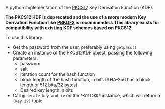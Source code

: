 A python implementation of the [PKCS12](https://tools.ietf.org/html/rfc7292#appendix-B) Key Derivation Function (KDF).

**The PKCS12 KDF is deprecated and the use of a more modern Key Derivation Function like [PBKDF2](https://tools.ietf.org/html/rfc2898#section-5.2) is recommended. This library exists for compatibility with existing KDF schemes based on PKCS12**.

To use this library:

* Get the password from the user, preferably using `getpass()`
* Create an instance of the PKCS12KDF object, passing the following parameters:
    * password
    * salt
    * iteration count for the hash function
    * block length of the hash function, in bits (SHA-256 has a block length of 512 bits/32 bytes)
    * Desired key length in bits
* Call `generate_key_and_iv` on the `PKCS12KDF` instance, which will return a `(key,iv)` tuple

